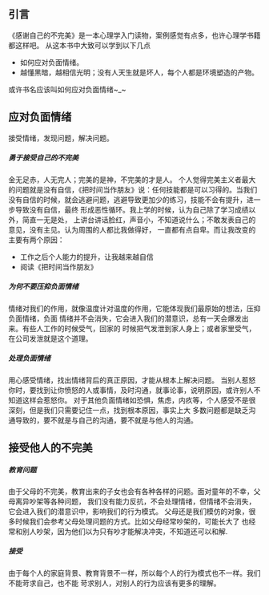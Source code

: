 ## 引言
《感谢自己的不完美》是一本心理学入门读物，案例感觉有点多，也许心理学书籍都这样吧。
从这本书中大致可以学到以下几点

- 如何应对负面情绪。
- 越懂黑暗，越相信光明；没有人天生就是坏人，每个人都是环境塑造的产物。

或许书名应该叫如何应对负面情绪~_~

## 应对负面情绪

接受情绪，发现问题，解决问题。

##### 勇于接受自己的不完美
金无足赤，人无完人；完美的是神，不完美的才是人。
个人觉得完美主义者最大的问题就是没有自信，《把时间当作朋友》说：任何技能都是可以习得的。当我们
没有自信的时候，就会逃避问题，逃避导致更加少的练习，技能不会有提升，进一步导致没有自信，最终
形成恶性循环。我上学的时候，认为自己除了学习成绩以外，简直一无是处，
上讲台讲话脸红，声音小，不知道说什么；不敢发表自己的意见，没有主见。认为周围的人都比我做得好，
一直都有点自卑。而让我改变的主要有两个原因：

- 工作之后个人能力的提升，让我越来越自信
- 阅读《把时间当作朋友》

##### 为何不要压抑负面情绪
情绪对我们的作用，就像温度计对温度的作用，它能体现我们最原始的想法，压抑负面情绪，负面
情绪并不会消失，它会进入我们的潜意识，总有一天会爆发出来。有些人工作的时候受气，回家的
时候把气发泄到家人身上；或者家里受气，在公司发泄就是这个道理。

##### 处理负面情绪
用心感受情绪，找出情绪背后的真正原因，才能从根本上解决问题。
当别人惹怒你时，要找到让你愤怒的人或事情，及时沟通，就事论事，说明原因，或许别人不知道这样会惹怒你。
对于其他负面情绪如恐惧，焦虑，内疚等，个人感受不是很深刻，但是我们只需要记住一点，找到根本原因，事实上大
多数问题都是缺乏沟通导致的，要不就是与自己的沟通，要不就是与他人的沟通。

## 接受他人的不完美

##### 教育问题
由于父母的不完美，教育出来的子女也会有各种各样的问题。面对童年的不幸，父母离异吵架等各种问题，
我们没有能力反抗，不会处理情绪，但情绪不会消失，它会进入我们的潜意识中，影响我们的行为模式。
父母还是我们模仿的对象，很多时候我们会参考父母处理问题的方式。比如父母经常吵架的，可能长大了
也经常和别人吵架，因为他们以为只有吵才能解决冲突，不知道还可以和解.

##### 接受
由于每个人的家庭背景、教育背景不一样，所以每个人的行为模式也不一样。我们不能苛求自己，也不能
苛求别人，对别人的行为应该有更多的理解。
